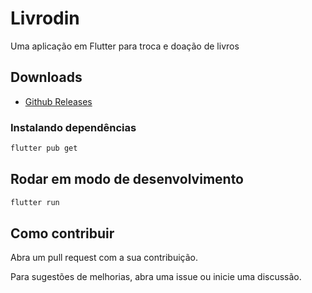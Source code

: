 # Livrodin

Uma aplicação em Flutter para troca e doação de livros

## Downloads

- [Github Releases]()

### Instalando dependências

```bash
flutter pub get
```

## Rodar em modo de desenvolvimento

```bash
flutter run
```

## Como contribuir

Abra um pull request com a sua contribuição.

Para sugestões de melhorias, abra uma issue ou inicie uma discussão.
